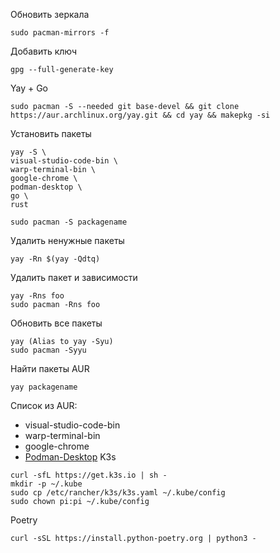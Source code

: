 Обновить зеркала
```
sudo pacman-mirrors -f 
```
Добавить ключ
```
gpg --full-generate-key
```
Yay + Go
```
sudo pacman -S --needed git base-devel && git clone https://aur.archlinux.org/yay.git && cd yay && makepkg -si
```
Установить пакеты
```
yay -S \
visual-studio-code-bin \
warp-terminal-bin \
google-chrome \
podman-desktop \
go \
rust
```
```
sudo pacman -S packagename
```
Удалить ненужные пакеты
```
yay -Rn $(yay -Qdtq)
```
Удалить пакет и зависимости
```
yay -Rns foo
sudo pacman -Rns foo
```
Обновить все пакеты
```
yay (Alias to yay -Syu)
sudo pacman -Syyu
```
Найти пакеты AUR
```
yay packagename
```
Список из AUR:
- visual-studio-code-bin
- warp-terminal-bin
- google-chrome
- [Podman-Desktop](https://podman-desktop.io/docs/installation/linux-install)
K3s
```
curl -sfL https://get.k3s.io | sh -
mkdir -p ~/.kube
sudo cp /etc/rancher/k3s/k3s.yaml ~/.kube/config
sudo chown pi:pi ~/.kube/config
```
Poetry
```
curl -sSL https://install.python-poetry.org | python3 -
```
